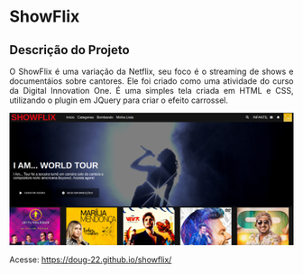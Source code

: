 # ShowFlix
## Descrição do Projeto
<p align="justify">O ShowFlix é uma variação da Netflix, seu foco é o streaming de shows e documentáios sobre cantores. Ele foi criado como uma atividade do curso da Digital Innovation One. É uma simples tela criada em HTML e CSS, utilizando o plugin em JQuery para criar o efeito carrossel.</p>

![ShowFlix](https://github.com/doug-22/showflix/blob/main/img/banner.png?raw=true)

Acesse: https://doug-22.github.io/showflix/
